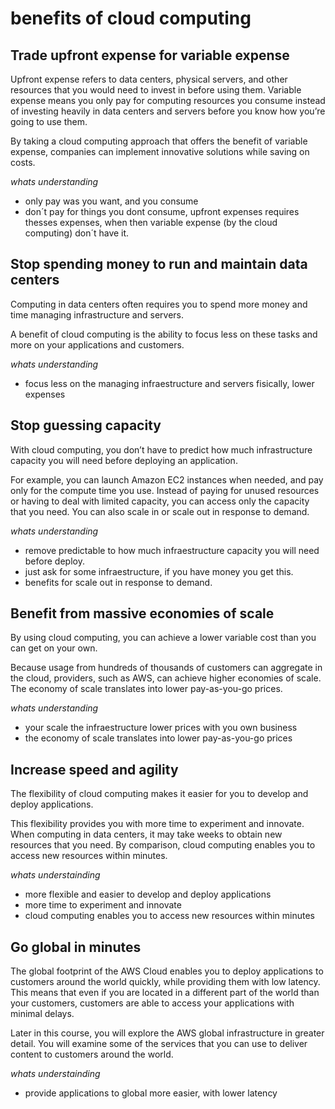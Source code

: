 # benefits of cloud computing


## Trade upfront expense for variable expense
Upfront expense refers to data centers, physical servers, and other resources that you would need to invest in before using them. 
Variable expense means you only pay for computing resources you consume instead of investing heavily in data centers and servers before you know how you’re going to use them.

By taking a cloud computing approach that offers the benefit of variable expense, companies can implement innovative solutions while saving on costs.

*whats understanding*
- only pay was you want, and you consume
- don´t pay for things you dont consume, upfront expenses requires thesses expenses, when then variable expense (by the cloud computing) don´t have it.

## Stop spending money to run and maintain data centers

Computing in data centers often requires you to spend more money and time managing infrastructure and servers. 

A benefit of cloud computing is the ability to focus less on these tasks and more on your applications and customers.

*whats understanding*
- focus less on the managing infraestructure and servers fisically, lower expenses

## Stop guessing capacity

With cloud computing, you don’t have to predict how much infrastructure capacity you will need before deploying an application. 

For example, you can launch Amazon EC2 instances when needed, and pay only for the compute time you use. 
Instead of paying for unused resources or having to deal with limited capacity, you can access only the capacity that you need. 
You can also scale in or scale out in response to demand.

*whats understanding*
- remove predictable to how much infraestructure capacity you will need before deploy.
- just ask for some infraestructure, if you have money you get this.
- benefits for scale out in response to demand.

## Benefit from massive economies of scale

By using cloud computing, you can achieve a lower variable cost than you can get on your own.

Because usage from hundreds of thousands of customers can aggregate in the cloud, providers, such as AWS, can achieve higher economies of scale. The economy of scale translates into lower pay-as-you-go prices. 

*whats understanding*
- your scale the infraestructure lower prices with you own business
- the economy of scale translates into lower pay-as-you-go prices

## Increase speed and agility
The flexibility of cloud computing makes it easier for you to develop and deploy applications.

This flexibility provides you with more time to experiment and innovate. 
When computing in data centers, it may take weeks to obtain new resources that you need. 
By comparison, cloud computing enables you to access new resources within minutes.

*whats understainding*
- more flexible and easier to develop and deploy applications
- more time to experiment and innovate
- cloud computing enables you to access new resources within minutes

## Go global in minutes

The global footprint of the AWS Cloud enables you to deploy applications to customers around the world quickly, while providing them with low latency. 
This means that even if you are located in a different part of the world than your customers, customers are able to access your applications with minimal delays. 

Later in this course, you will explore the AWS global infrastructure in greater detail. 
You will examine some of the services that you can use to deliver content to customers around the world.

*whats understainding*
- provide applications to global more easier, with lower latency








